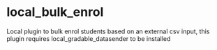 # local_bulk_enrol
Local plugin to bulk enrol students based on an external csv input, this plugin requires local_gradable_datasender to be installed
